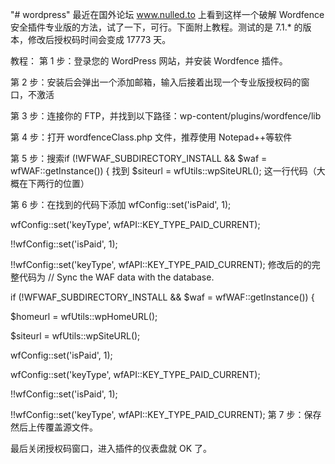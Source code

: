 "# wordpress" 
最近在国外论坛 www.nulled.to 上看到这样一个破解 Wordfence 安全插件专业版的方法，试了一下，可行。下面附上教程。测试的是 7.1.* 的版本，修改后授权码时间会变成 17773 天。

教程：
第 1 步：登录您的 WordPress 网站，并安装 Wordfence 插件。

第 2 步：安装后会弹出一个添加邮箱，输入后接着出现一个专业版授权码的窗口，不激活

第 3 步：连接你的 FTP，并找到以下路径：wp-content/plugins/wordfence/lib

第 4 步：打开 wordfenceClass.php 文件，推荐使用 Notepad++等软件

第 5 步：搜索if (!WFWAF_SUBDIRECTORY_INSTALL && $waf = wfWAF::getInstance()) {
找到 $siteurl = wfUtils::wpSiteURL(); 这一行代码（大概在下两行的位置）



第 6 步：在找到的代码下添加
wfConfig::set('isPaid', 1);

wfConfig::set('keyType', wfAPI::KEY_TYPE_PAID_CURRENT);

!!wfConfig::set('isPaid', 1);

!!wfConfig::set('keyType', wfAPI::KEY_TYPE_PAID_CURRENT);
修改后的的完整代码为
// Sync the WAF data with the database.

if (!WFWAF_SUBDIRECTORY_INSTALL && $waf = wfWAF::getInstance()) {

$homeurl = wfUtils::wpHomeURL();

$siteurl = wfUtils::wpSiteURL();

wfConfig::set('isPaid', 1);

wfConfig::set('keyType', wfAPI::KEY_TYPE_PAID_CURRENT);

!!wfConfig::set('isPaid', 1);

!!wfConfig::set('keyType', wfAPI::KEY_TYPE_PAID_CURRENT);
第 7 步：保存然后上传覆盖源文件。

最后关闭授权码窗口，进入插件的仪表盘就 OK 了。

 
